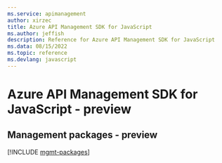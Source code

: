 ```yaml
---
ms.service: apimanagement
author: xirzec
title: Azure API Management SDK for JavaScript
ms.author: jeffish
description: Reference for Azure API Management SDK for JavaScript
ms.data: 08/15/2022
ms.topic: reference
ms.devlang: javascript
---
```

# Azure API Management SDK for JavaScript - preview

## Management packages - preview
[!INCLUDE [mgmt-packages](api-management-mgmt-index.md)]